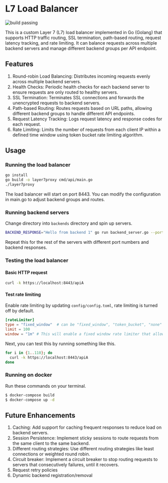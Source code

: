 # L7 Load Balancer

![build passing](https://github.com/krispingal/l7lb/actions/workflows/build.yml/badge.svg?event=push)

This is a custom Layer 7 (L7) load balancer implemented in Go (Golang) that supports HTTP traffic routing, SSL termination, path-based routing, request latency tracking, and rate limiting. It can balance requests across multiple backend servers and manage different backend groups per API endpoint.

## Features

1. Round-robin Load Balancing: Distributes incoming requests evenly across multiple backend servers.
2. Health Checks: Periodic health checks for each backend server to ensure requests are only routed to healthy servers.
3. SSL Termination: Terminates SSL connections and forwards the unencrypted requests to backend servers.
4. Path-based Routing: Routes requests based on URL paths, allowing different backend groups to handle different API endpoints.
5. Request Latency Tracking: Logs request latency and response codes for each request.
6. Rate Limiting: Limits the number of requests from each client IP within a defined time window using token bucket rate limiting algorithm.

## Usage

### Running the load balancer

```sh
go install
go build -o layer7proxy cmd/api/main.go
./layer7proxy
```

The load balancer will start on port 8443. You can modify the configuration in main.go to adjust backend groups and routes.

### Running backend servers

Change directory into `backends` directory and spin up servers.

```sh
BACKEND_RESPONSE="Hello from backend 1" go run backend_server.go --port 8081
```

Repeat this for the rest of the servers with different port numbers and backend responses.

### Testing the load balancer

#### Basic HTTP request

```sh
curl -k https://localhost:8443/apiA
```

#### Test rate limiting
Enable rate limiting by updating `config/config.toml`, rate limiting is turned off by default.

```toml
[rateLimiter]
type = "fixed_window"  # can be "fixed_window", "token_bucket", "none"
limit = 100
window = "1m" # This will enable a fixed window rate limiter that allows 100 requests per 1 minute. 
```
Next, you can test this by running something like this.
```sh
for i in {1..110}; do
  curl -k https://localhost:8443/apiA
done
```

### Running on docker
Run these commands on your terminal.
```sh
$ docker-compose build
$ docker-compose up -d
```

## Future Enhancements

1. Caching: Add support for caching frequent responses to reduce load on backend servers.
1. Session Persistence: Implement sticky sessions to route requests from the same client to the same backend.
1. Different routing strategies: Use different routing strategies like least connections or weighted round robin.
1. Circuit breaker: Implement a circuit breaker to stop routing requests to servers that consecutively failures, until it recovers.
1. Request retry policies
1. Dynamic backend registration/removal
